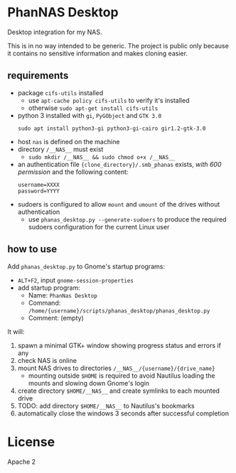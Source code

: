 # PhanNAS Desktop

Desktop integration for my NAS.

This is in no way intended to be generic.
The project is public only because it contains no sensitive information and makes cloning easier.

## requirements

* package `cifs-utils` installed
	* use `apt-cache policy cifs-utils` to verify it's installed
	* otherwise `sudo apt-get install cifs-utils`
* python 3 installed with `gi`, `PyGObject` and `GTK 3.0`
   ```
   sudo apt install python3-gi python3-gi-cairo gir1.2-gtk-3.0
   ```
* host `nas` is defined on the machine
* directory `/__NAS__` must exist
	* `sudo mkdir /__NAS__ && sudo chmod o+x /__NAS__`
* an authentication file `{clone_directory}/.smb_phanas` exists, *with 600 permission* and the following content:
    ```
    username=XXXX
    password=YYYY
    ```
* sudoers is configured to allow `mount` and `umount` of the drives without authentication
	* use `phanas_desktop.py --generate-sudoers` to produce the required sudoers configuration for the current Linux user

## how to use

Add `phanas_desktop.py` to Gnome's startup programs:
* `ALT+F2`, input `gnome-session-properties`
* add startup program:
	* Name: `PhanNas Desktop`
	* Command: `/home/{username}/scripts/phanas_desktop/phanas_desktop.py`
	* Comment: (empty)

It will:

1. spawn a minimal GTK+ window showing progress status and errors if any
2. check NAS is online
3. mount NAS drives to directories `/__NAS__/{username}/{drive_name}`
	* mounting outside `$HOME` is required to avoid Nautilus loading the mounts and slowing down Gnome's login
4. create directory `$HOME/__NAS__` and create symlinks to each mounted drive
5. TODO: add directory `$HOME/__NAS__` to Nautilus's bookmarks
6. automatically close the windows 3 seconds after successful completion


# License

Apache 2
